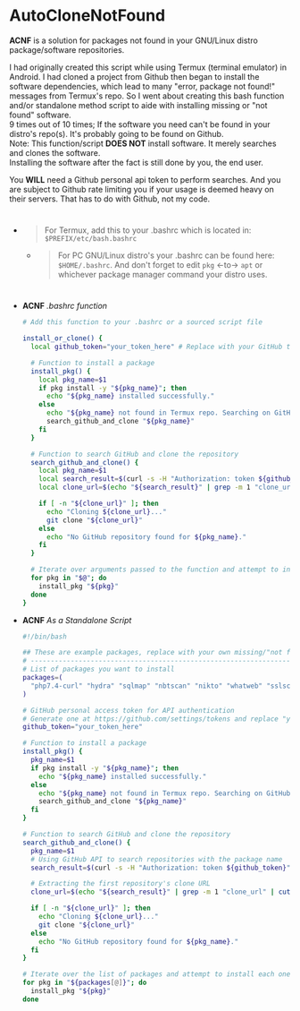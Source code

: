 # AutoCloneNotFound
**ACNF** is a solution for packages not found in your GNU/Linux distro package/software repositories.

I had originally created this script while using Termux (terminal emulator) in Android.
I had cloned a project from Github then began to install the software dependencies,
which lead to many "error, package not found!" messages from Termux's repo.
So I went about creating this bash function and/or standalone method script
to aide with installing missing or "not found" software. <br>
9 times out of 10 times; If the software you need can't be found in your distro's repo(s).
It's probably going to be found on Github. <br>
Note: This function/script
**DOES NOT** install software. It merely searches and clones the software. <br>
Installing the software after the fact is still done by you, the end user. <br>

You **WILL** need a Github personal api token to perform searches.
And you are subject to Github rate limiting you if your usage is deemed heavy on their servers.
That has to do with Github, not my code.
#
- > For Termux, add this to your .bashrc which is located in: `$PREFIX/etc/bash.bashrc` <br>
   - > For PC GNU/Linux distro's your .bashrc can be found here: `$HOME/.bashrc`. And don't forget to edit `pkg` <-to-> `apt` or whichever package manager command your distro uses.
#


- **ACNF** _.bashrc function_
  ```sh
  # Add this function to your .bashrc or a sourced script file

  install_or_clone() {
    local github_token="your_token_here" # Replace with your GitHub token

    # Function to install a package
    install_pkg() {
      local pkg_name=$1
      if pkg install -y "${pkg_name}"; then
        echo "${pkg_name} installed successfully."
      else
        echo "${pkg_name} not found in Termux repo. Searching on GitHub..."
        search_github_and_clone "${pkg_name}"
      fi
    }

    # Function to search GitHub and clone the repository
    search_github_and_clone() {
      local pkg_name=$1
      local search_result=$(curl -s -H "Authorization: token ${github_token}" "https://api.github.com/search/repositories?q=${pkg_name}+in:name&sort=stars&order=desc")
      local clone_url=$(echo "${search_result}" | grep -m 1 "clone_url" | cut -d '"' -f 4)

      if [ -n "${clone_url}" ]; then
        echo "Cloning ${clone_url}..."
        git clone "${clone_url}"
      else
        echo "No GitHub repository found for ${pkg_name}."
      fi
    }

    # Iterate over arguments passed to the function and attempt to install each one
    for pkg in "$@"; do
      install_pkg "${pkg}"
    done
  }
  ```

- **ACNF** _As a Standalone Script_
  ```bash
  #!/bin/bash

  ## These are example packages, replace with your own missing/"not found" packages ##
  # -------------------------------------------------------------------------------- #
  # List of packages you want to install
  packages=(
    "php7.4-curl" "hydra" "sqlmap" "nbtscan" "nikto" "whatweb" "sslscan" "jq" "golang" "adb" "xsltproc" "ldapscripts" "libssl-dev" "python-pip" "xvfb" "urlcrazy" "iputils-ping" "enum4linux" "dnsutils" # add the rest of your "package's not found" here
  )

  # GitHub personal access token for API authentication
  # Generate one at https://github.com/settings/tokens and replace "your_token_here" with it
  github_token="your_token_here"

  # Function to install a package
  install_pkg() {
    pkg_name=$1
    if pkg install -y "${pkg_name}"; then
      echo "${pkg_name} installed successfully."
    else
      echo "${pkg_name} not found in Termux repo. Searching on GitHub..."
      search_github_and_clone "${pkg_name}"
    fi
  }

  # Function to search GitHub and clone the repository
  search_github_and_clone() {
    pkg_name=$1
    # Using GitHub API to search repositories with the package name
    search_result=$(curl -s -H "Authorization: token ${github_token}" "https://api.github.com/search/repositories?q=${pkg_name}+in:name&sort=stars&order=desc")

    # Extracting the first repository's clone URL
    clone_url=$(echo "${search_result}" | grep -m 1 "clone_url" | cut -d '"' -f 4)

    if [ -n "${clone_url}" ]; then
      echo "Cloning ${clone_url}..."
      git clone "${clone_url}"
    else
      echo "No GitHub repository found for ${pkg_name}."
    fi
  }

  # Iterate over the list of packages and attempt to install each one
  for pkg in "${packages[@]}"; do
    install_pkg "${pkg}"
  done
  ```
  
